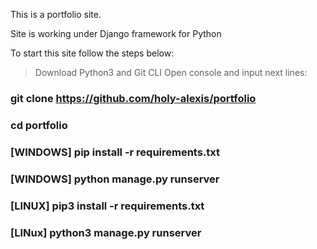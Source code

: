This is a portfolio site.

Site is working under Django framework for Python

To start this site follow the steps below:

> Download Python3 and Git CLI
> Open console and input next lines: 
###    git clone https://github.com/holy-alexis/portfolio
###    cd portfolio
###    [WINDOWS] pip install -r requirements.txt
###    [WINDOWS] python manage.py runserver
###    [LINUX] pip3 install -r requirements.txt
###    [LINux] python3 manage.py runserver
